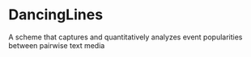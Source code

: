 # DancingLines
A scheme that captures and quantitatively analyzes event popularities between pairwise text media
